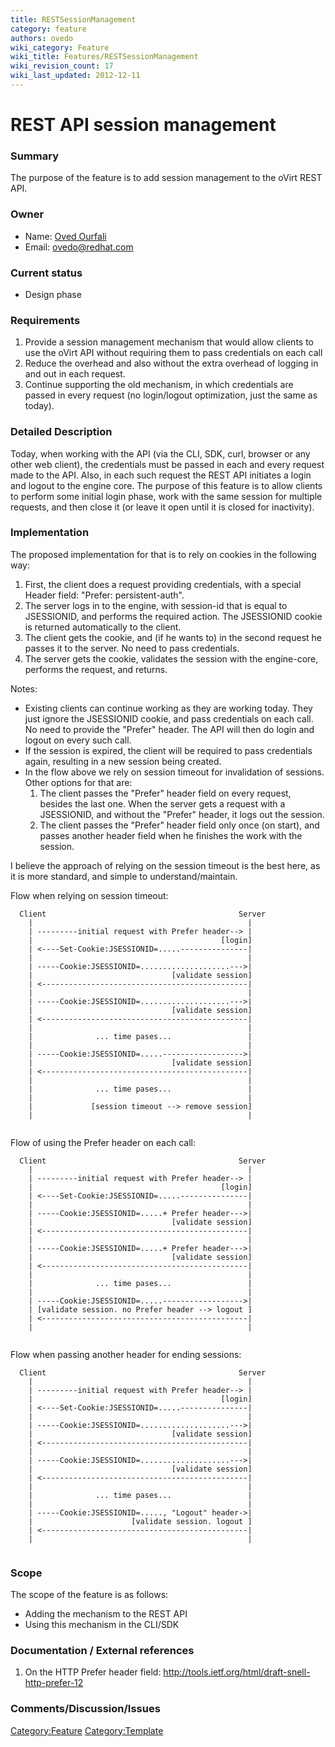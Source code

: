 ```yaml
---
title: RESTSessionManagement
category: feature
authors: ovedo
wiki_category: Feature
wiki_title: Features/RESTSessionManagement
wiki_revision_count: 17
wiki_last_updated: 2012-12-11
---
```


# REST API session management

### Summary

The purpose of the feature is to add session management to the oVirt REST API.

### Owner

*   Name: [ Oved Ourfali](User:Ovedo)
*   Email: <ovedo@redhat.com>

### Current status

*   Design phase

### Requirements

1.  Provide a session management mechanism that would allow clients to use the oVirt API without requiring them to pass credentials on each call
2.  Reduce the overhead and also without the extra overhead of logging in and out in each request.
3.  Continue supporting the old mechanism, in which credentials are passed in every request (no login/logout optimization, just the same as today).

### Detailed Description

Today, when working with the API (via the CLI, SDK, curl, browser or any other web client), the credentials must be passed in each and every request made to the API. Also, in each such request the REST API initiates a login and logout to the engine core. The purpose of this feature is to allow clients to perform some initial login phase, work with the same session for multiple requests, and then close it (or leave it open until it is closed for inactivity).

### Implementation

The proposed implementation for that is to rely on cookies in the following way:

1.  First, the client does a request providing credentials, with a special Header field: "Prefer: persistent-auth".
2.  The server logs in to the engine, with session-id that is equal to JSESSIONID, and performs the required action. The JSESSIONID cookie is returned automatically to the client.
3.  The client gets the cookie, and (if he wants to) in the second request he passes it to the server. No need to pass credentials.
4.  The server gets the cookie, validates the session with the engine-core, performs the request, and returns.

Notes:

*   Existing clients can continue working as they are working today. They just ignore the JSESSIONID cookie, and pass credentials on each call. No need to provide the "Prefer" header. The API will then do login and logout on every such call.
*   If the session is expired, the client will be required to pass credentials again, resulting in a new session being created.
*   In the flow above we rely on session timeout for invalidation of sessions. Other options for that are:
    1.  The client passes the "Prefer" header field on every request, besides the last one. When the server gets a request with a JSESSIONID, and without the "Prefer" header, it logs out the session.
    2.  The client passes the "Prefer" header field only once (on start), and passes another header field when he finishes the work with the session.

I believe the approach of relying on the session timeout is the best here, as it is more standard, and simple to understand/maintain.

Flow when relying on session timeout:

      Client                                           Server
        |                                                |
        | ---------initial request with Prefer header--> |
        |                                          [login]
        | <----Set-Cookie:JSESSIONID=.....---------------|
        |                                                |
        | -----Cookie:JSESSIONID=....................--->|
        |                               [validate session]
        | <----------------------------------------------|
        |                                                |
        | -----Cookie:JSESSIONID=....................--->|
        |                               [validate session]
        | <----------------------------------------------|
        |                                                |
        |              ... time pases...                 |
        |                                                |
        | -----Cookie:JSESSIONID=.....------------------>|
        |                               [validate session]
        | <----------------------------------------------|
        |                                                |
        |              ... time pases...                 |
        |                                                |
        |             [session timeout --> remove session]
        |                                                |
       

Flow of using the Prefer header on each call:

      Client                                           Server
        |                                                |
        | ---------initial request with Prefer header--> |
        |                                          [login]
        | <----Set-Cookie:JSESSIONID=.....---------------|
        |                                                |
        | -----Cookie:JSESSIONID=.....+ Prefer header--->|
        |                               [validate session]
        | <----------------------------------------------|
        |                                                |
        | -----Cookie:JSESSIONID=.....+ Prefer header--->|
        |                               [validate session]
        | <----------------------------------------------|
        |                                                |
        |              ... time pases...                 |
        |                                                |
        | -----Cookie:JSESSIONID=.....------------------>|
        | [validate session. no Prefer header --> logout ]
        | <----------------------------------------------|
        |                                                |
       

Flow when passing another header for ending sessions:

      Client                                           Server
        |                                                |
        | ---------initial request with Prefer header--> |
        |                                          [login]
        | <----Set-Cookie:JSESSIONID=.....---------------|
        |                                                |
        | -----Cookie:JSESSIONID=....................--->|
        |                               [validate session]
        | <----------------------------------------------|
        |                                                |
        | -----Cookie:JSESSIONID=....................--->|
        |                               [validate session]
        | <----------------------------------------------|
        |                                                |
        |              ... time pases...                 |
        |                                                |
        | -----Cookie:JSESSIONID=....., "Logout" header->|
        |                      [validate session. logout ]
        | <----------------------------------------------|
        |                                                |
       

### Scope

The scope of the feature is as follows:

*   Adding the mechanism to the REST API
*   Using this mechanism in the CLI/SDK

### Documentation / External references

1. On the HTTP Prefer header field: <http://tools.ietf.org/html/draft-snell-http-prefer-12>

### Comments/Discussion/Issues

<Category:Feature> <Category:Template>

